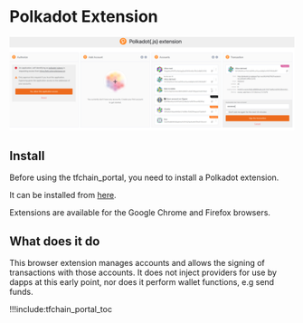
# Polkadot Extension

![ ](../img/polkadot_extension_.png)

## Install

Before using the tfchain_portal, you need to install a Polkadot extension.

It can be installed from [here](https://polkadot.js.org/extension/).

Extensions are available for the Google Chrome and Firefox browsers.

## What does it do

This browser extension manages accounts and allows the signing of transactions with those accounts. It does not inject providers for use by dapps at this early point, nor does it perform wallet functions, e.g send funds.

!!!include:tfchain_portal_toc
